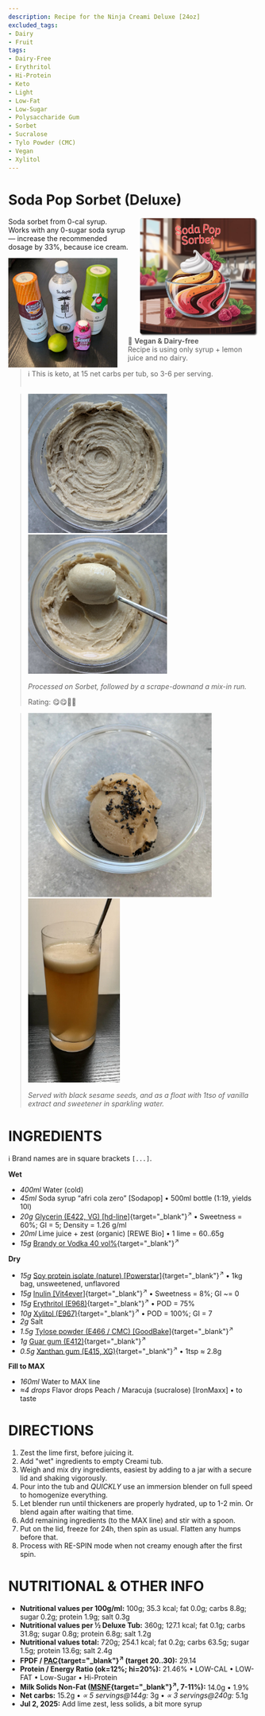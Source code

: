 ```yaml
---
description: Recipe for the Ninja Creami Deluxe [24oz]
excluded_tags:
- Dairy
- Fruit
tags:
- Dairy-Free
- Erythritol
- Hi-Protein
- Keto
- Light
- Low-Fat
- Low-Sugar
- Polysaccharide Gum
- Sorbet
- Sucralose
- Tylo Powder (CMC)
- Vegan
- Xylitol
---
```

# Soda Pop Sorbet (Deluxe)
<img style="float: right; margin-left: 1.5em;" width=240 alt="Logo" src="logo-soda-pop-sorbet.png" />

Soda sorbet from 0-cal syrup. Works with any 0-sugar soda syrup — increase the recommended dosage by 33%, because ice cream.

<img style="float: left; margin-right: 1.5em;" width=220 alt="Syrup bottles + lime" src="Sodapop_2025-06-23.jpg" />

> 🌿 **Vegan & Dairy-free**<br />Recipe is using only syrup + lemon juice and no dairy.

> ℹ️ This is keto, at 15 net carbs per tub, so 3-6 per serving.
<br clear=all /><br />

> <img width=280 alt="After Sorbet spin" src="afri-cola_2025-07-02_1.jpg" class="zoomable" />
> <img width=280 alt="After scrape-down + mix-in" src="afri-cola_2025-07-02_2.jpg" class="zoomable" />
> 
> *Processed on Sorbet, followed by a scrape-downand a mix-in run.*
> 
> Rating: 😋😋🥤🥤


> <img width=370 alt="Scooped, with black sesame" src="afri-cola_2025-07-02_3.jpg" class="zoomable" />
> <img width=185 alt="Instant Brainfreeze" src="afri-cola_2025-07-02_4.jpg" class="zoomable" />
>
> *Served with black sesame seeds, and as a float with 1tso of vanilla extract and sweetener in sparkling water.*

# INGREDIENTS

ℹ️ Brand names are in square brackets `[...]`.

**Wet**

  - _400ml_ Water (cold)
  - _45ml_ Soda syrup “afri cola zero” [Sodapop] • 500ml bottle (1:19, yields 10l)
  - _20g_ [Glycerin (E422, VG) \[hd-line\]](/ice-creamery/info/ingredients/#vegetable-glycerin-glycerol-vg-e422){target="_blank"}<sup>↗</sup> • Sweetness = 60%; GI = 5; Density = 1.26 g/ml
  - _20ml_ Lime juice + zest (organic) [REWE Bio] • 1 lime = 60..65g
  - _15g_ [Brandy or Vodka 40 vol%](/ice-creamery/info/ingredients/#alcohol-ethanol){target="_blank"}<sup>↗</sup>

**Dry**

  - _15g_ [Soy protein isolate (nature) \[Powerstar\]](/ice-creamery/info/ingredients/#soy-protein-isolate){target="_blank"}<sup>↗</sup> • 1kg bag, unsweetened, unflavored
  - _15g_ [Inulin \[Vit4ever\]](/ice-creamery/info/ingredients/#inulin){target="_blank"}<sup>↗</sup> • Sweetness = 8%; GI ~= 0
  - _15g_ [Erythritol (E968)](/ice-creamery/info/ingredients/#erythritol-e968){target="_blank"}<sup>↗</sup> • POD = 75%
  - _10g_ [Xylitol (E967)](/ice-creamery/info/ingredients/#xylitol-e967){target="_blank"}<sup>↗</sup> • POD = 100%; GI = 7
  - _2g_ Salt
  - _1.5g_ [Tylose powder (E466 / CMC) \[GoodBake\]](/ice-creamery/info/ingredients/#cocoa-powder){target="_blank"}<sup>↗</sup>
  - _1g_ [Guar gum (E412)](/ice-creamery/info/ingredients/#guar-gum-e412){target="_blank"}<sup>↗</sup>
  - _0.5g_ [Xanthan gum (E415, XG)](/ice-creamery/info/ingredients/#xanthan-gum-xg-e415){target="_blank"}<sup>↗</sup> • 1tsp ≈ 2.8g

**Fill to MAX**

  - _160ml_ Water to MAX line
  - _≈4 drops_ Flavor drops Peach / Maracuja (sucralose) [IronMaxx] • to taste

# DIRECTIONS

 1. Zest the lime first, before juicing it.
 1. Add "wet" ingredients to empty Creami tub.
 1. Weigh and mix dry ingredients, easiest by adding to a jar with a secure lid and shaking vigorously.
 1. Pour into the tub and *QUICKLY* use an immersion blender on full speed to homogenize everything.
 1. Let blender run until thickeners are properly hydrated, up to 1-2 min. Or blend again after waiting that time.
 1. Add remaining ingredients (to the MAX line) and stir with a spoon.
 1. Put on the lid, freeze for 24h, then spin as usual. Flatten any humps before that.
 1. Process with RE-SPIN mode when not creamy enough after the first spin.

# NUTRITIONAL & OTHER INFO
- **Nutritional values per 100g/ml:** 100g; 35.3 kcal; fat 0.0g; carbs 8.8g; sugar 0.2g; protein 1.9g; salt 0.3g
- **Nutritional values per ½ Deluxe Tub:** 360g; 127.1 kcal; fat 0.1g; carbs 31.8g; sugar 0.8g; protein 6.8g; salt 1.2g
- **Nutritional values total:** 720g; 254.1 kcal; fat 0.2g; carbs 63.5g; sugar 1.5g; protein 13.6g; salt 2.4g
- **FPDF / [PAC](/ice-creamery/info/glossary/#potere-anti-congelante-pac){target="_blank"}<sup>↗</sup> (target 20..30):** 29.14
- **Protein / Energy Ratio (ok=12%; hi=20%):** 21.46% • LOW-CAL • LOW-FAT • Low-Sugar • Hi-Protein
- **Milk Solids Non-Fat ([MSNF](/ice-creamery/info/glossary/#milk-solids-not-fat-msnf){target="_blank"}<sup>↗</sup>, 7-11%):** 14.0g • 1.9%
- **Net carbs:** 15.2g • *∝ 5 servings@144g:* 3g • *∝ 3 servings@240g:* 5.1g
- **Jul 2, 2025:** Add lime zest, less solids, a bit more syrup
